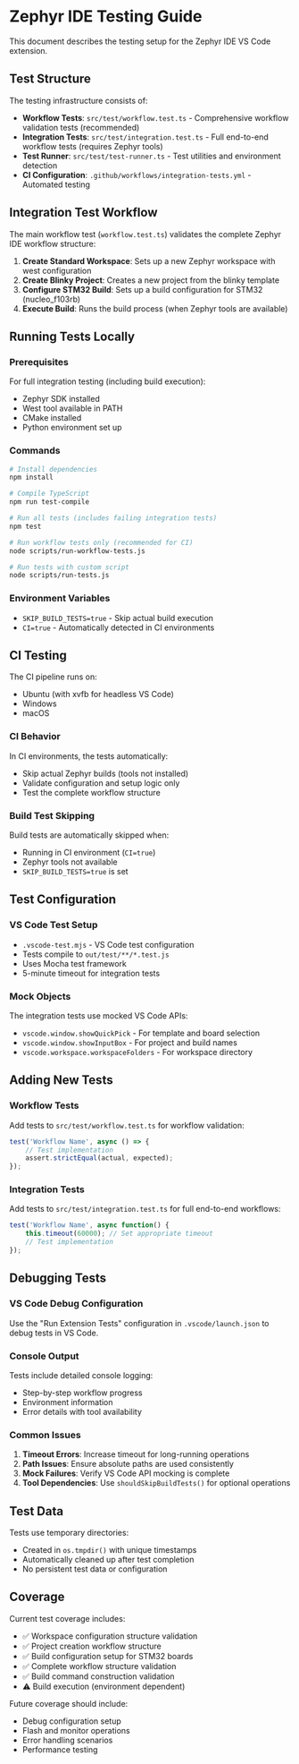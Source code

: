 # Zephyr IDE Testing Guide

This document describes the testing setup for the Zephyr IDE VS Code extension.

## Test Structure

The testing infrastructure consists of:

- **Workflow Tests**: `src/test/workflow.test.ts` - Comprehensive workflow validation tests (recommended)
- **Integration Tests**: `src/test/integration.test.ts` - Full end-to-end workflow tests (requires Zephyr tools)
- **Test Runner**: `src/test/test-runner.ts` - Test utilities and environment detection
- **CI Configuration**: `.github/workflows/integration-tests.yml` - Automated testing

## Integration Test Workflow

The main workflow test (`workflow.test.ts`) validates the complete Zephyr IDE workflow structure:

1. **Create Standard Workspace**: Sets up a new Zephyr workspace with west configuration
2. **Create Blinky Project**: Creates a new project from the blinky template
3. **Configure STM32 Build**: Sets up a build configuration for STM32 (nucleo_f103rb)
4. **Execute Build**: Runs the build process (when Zephyr tools are available)

## Running Tests Locally

### Prerequisites

For full integration testing (including build execution):
- Zephyr SDK installed
- West tool available in PATH
- CMake installed
- Python environment set up

### Commands

```bash
# Install dependencies
npm install

# Compile TypeScript
npm run test-compile

# Run all tests (includes failing integration tests)
npm test

# Run workflow tests only (recommended for CI)
node scripts/run-workflow-tests.js

# Run tests with custom script
node scripts/run-tests.js
```

### Environment Variables

- `SKIP_BUILD_TESTS=true` - Skip actual build execution
- `CI=true` - Automatically detected in CI environments

## CI Testing

The CI pipeline runs on:
- Ubuntu (with xvfb for headless VS Code)
- Windows
- macOS

### CI Behavior

In CI environments, the tests automatically:
- Skip actual Zephyr builds (tools not installed)
- Validate configuration and setup logic only
- Test the complete workflow structure

### Build Test Skipping

Build tests are automatically skipped when:
- Running in CI environment (`CI=true`)
- Zephyr tools not available
- `SKIP_BUILD_TESTS=true` is set

## Test Configuration

### VS Code Test Setup

- `.vscode-test.mjs` - VS Code test configuration
- Tests compile to `out/test/**/*.test.js`
- Uses Mocha test framework
- 5-minute timeout for integration tests

### Mock Objects

The integration tests use mocked VS Code APIs:
- `vscode.window.showQuickPick` - For template and board selection
- `vscode.window.showInputBox` - For project and build names
- `vscode.workspace.workspaceFolders` - For workspace directory

## Adding New Tests

### Workflow Tests

Add tests to `src/test/workflow.test.ts` for workflow validation:

```typescript
test('Workflow Name', async () => {
    // Test implementation
    assert.strictEqual(actual, expected);
});
```

### Integration Tests

Add tests to `src/test/integration.test.ts` for full end-to-end workflows:

```typescript
test('Workflow Name', async function() {
    this.timeout(60000); // Set appropriate timeout
    // Test implementation
});
```

## Debugging Tests

### VS Code Debug Configuration

Use the "Run Extension Tests" configuration in `.vscode/launch.json` to debug tests in VS Code.

### Console Output

Tests include detailed console logging:
- Step-by-step workflow progress
- Environment information
- Error details with tool availability

### Common Issues

1. **Timeout Errors**: Increase timeout for long-running operations
2. **Path Issues**: Ensure absolute paths are used consistently
3. **Mock Failures**: Verify VS Code API mocking is complete
4. **Tool Dependencies**: Use `shouldSkipBuildTests()` for optional operations

## Test Data

Tests use temporary directories:
- Created in `os.tmpdir()` with unique timestamps
- Automatically cleaned up after test completion
- No persistent test data or configuration

## Coverage

Current test coverage includes:
- ✅ Workspace configuration structure validation
- ✅ Project creation workflow structure
- ✅ Build configuration setup for STM32 boards
- ✅ Complete workflow structure validation
- ✅ Build command construction validation
- ⚠️ Build execution (environment dependent)

Future coverage should include:
- Debug configuration setup
- Flash and monitor operations
- Error handling scenarios
- Performance testing
